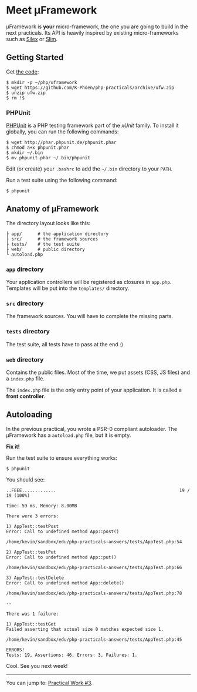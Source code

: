 Meet &micro;Framework
===============

&micro;Framework is **your** micro-framework, the one you are going to build in
the next practicals. Its API is heavily inspired by existing micro-frameworks
such as [Silex](http://silex.sensiolabs.org) or
[Slim](http://www.slimframework.com).


Getting Started
---------------

Get [the
code](https://github.com/K-Phoen/php-practicals/tree/ufw):

    $ mkdir -p ~/php/uframework
    $ wget https://github.com/K-Phoen/php-practicals/archive/ufw.zip
    $ unzip ufw.zip
    $ rm !$

### PHPUnit

[PHPUnit](http://phpunit.de) is a PHP testing framework part of the _xUnit_
family. To install it globally, you can run the following commands:

    $ wget http://phar.phpunit.de/phpunit.phar
    $ chmod a+x phpunit.phar
    $ mkdir ~/.bin
    $ mv phpunit.phar ~/.bin/phpunit

Edit (or create) your `.bashrc` to add the `~/.bin` directory to your `PATH`.

Run a test suite using the following command:

    $ phpunit


Anatomy of &micro;Framework
---------------------------


The directory layout looks like this:

    ├ app/      # the application directory
    ├ src/      # the framework sources
    ├ tests/    # the test suite
    ├ web/      # public directory
    └ autoload.php

### `app` directory

Your application controllers will be registered as closures in `app.php`.
Templates will be put into the `templates/` directory.

### `src` directory

The framework sources. You will have to complete the missing parts.

### `tests` directory

The test suite, all tests have to pass at the end :)

### `web` directory

Contains the public files. Most of the time, we put assets (CSS, JS files)
and a `index.php` file.

The `index.php` file is the only entry point of your application.  It is called
a **front controller**.


Autoloading
-----------

In the previous practical, you wrote a PSR-0 compliant autoloader. The
&micro;Framework has a `autoload.php` file, but it is empty.

**Fix it!**

Run the test suite to ensure everything works:

    $ phpunit

You should see:

    ..FEEE.............                                               19 / 19 (100%)

    Time: 59 ms, Memory: 8.00MB

    There were 3 errors:

    1) AppTest::testPost
    Error: Call to undefined method App::post()

    /home/kevin/sandbox/edu/php-practicals-answers/tests/AppTest.php:54

    2) AppTest::testPut
    Error: Call to undefined method App::put()

    /home/kevin/sandbox/edu/php-practicals-answers/tests/AppTest.php:66

    3) AppTest::testDelete
    Error: Call to undefined method App::delete()

    /home/kevin/sandbox/edu/php-practicals-answers/tests/AppTest.php:78

    --

    There was 1 failure:

    1) AppTest::testGet
    Failed asserting that actual size 0 matches expected size 1.

    /home/kevin/sandbox/edu/php-practicals-answers/tests/AppTest.php:45

    ERRORS!
    Tests: 19, Assertions: 46, Errors: 3, Failures: 1.


Cool. See you next week!

---

You can jump to: [Practical Work #3](3.md).
